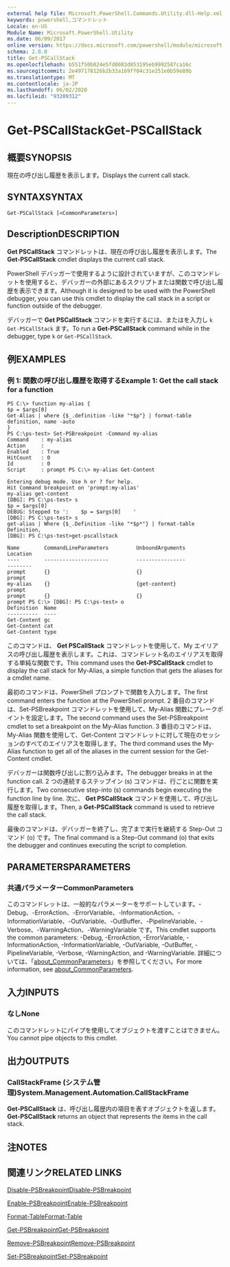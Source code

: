 ```yaml
---
external help file: Microsoft.PowerShell.Commands.Utility.dll-Help.xml
keywords: powershell,コマンドレット
Locale: en-US
Module Name: Microsoft.PowerShell.Utility
ms.date: 06/09/2017
online version: https://docs.microsoft.com/powershell/module/microsoft.powershell.utility/get-pscallstack?view=powershell-7.1&WT.mc_id=ps-gethelp
schema: 2.0.0
title: Get-PSCallStack
ms.openlocfilehash: b551f50b024e5fd8083d853195eb9992587ca16c
ms.sourcegitcommit: 2e497178126b2b33a169ff04c31e251e0b59e89b
ms.translationtype: MT
ms.contentlocale: ja-JP
ms.lasthandoff: 06/02/2020
ms.locfileid: "93209312"
---
```

# <span data-ttu-id="2a479-103">Get-PSCallStack</span><span class="sxs-lookup"><span data-stu-id="2a479-103">Get-PSCallStack</span></span>

## <span data-ttu-id="2a479-104">概要</span><span class="sxs-lookup"><span data-stu-id="2a479-104">SYNOPSIS</span></span>
<span data-ttu-id="2a479-105">現在の呼び出し履歴を表示します。</span><span class="sxs-lookup"><span data-stu-id="2a479-105">Displays the current call stack.</span></span>

## <span data-ttu-id="2a479-106">SYNTAX</span><span class="sxs-lookup"><span data-stu-id="2a479-106">SYNTAX</span></span>

```
Get-PSCallStack [<CommonParameters>]
```

## <span data-ttu-id="2a479-107">Description</span><span class="sxs-lookup"><span data-stu-id="2a479-107">DESCRIPTION</span></span>

<span data-ttu-id="2a479-108">**Get PSCallStack** コマンドレットは、現在の呼び出し履歴を表示します。</span><span class="sxs-lookup"><span data-stu-id="2a479-108">The **Get-PSCallStack** cmdlet displays the current call stack.</span></span>

<span data-ttu-id="2a479-109">PowerShell デバッガーで使用するように設計されていますが、このコマンドレットを使用すると、デバッガーの外部にあるスクリプトまたは関数で呼び出し履歴を表示できます。</span><span class="sxs-lookup"><span data-stu-id="2a479-109">Although it is designed to be used with the PowerShell debugger, you can use this cmdlet to display the call stack in a script or function outside of the debugger.</span></span>

<span data-ttu-id="2a479-110">デバッガーで **Get PSCallStack** コマンドを実行するには、またはを入力し `k` `Get-PSCallStack` ます。</span><span class="sxs-lookup"><span data-stu-id="2a479-110">To run a **Get-PSCallStack** command while in the debugger, type `k` or `Get-PSCallStack`.</span></span>

## <span data-ttu-id="2a479-111">例</span><span class="sxs-lookup"><span data-stu-id="2a479-111">EXAMPLES</span></span>

### <span data-ttu-id="2a479-112">例 1: 関数の呼び出し履歴を取得する</span><span class="sxs-lookup"><span data-stu-id="2a479-112">Example 1: Get the call stack for a function</span></span>

```
PS C:\> function my-alias {
$p = $args[0]
Get-Alias | where {$_.definition -like "*$p"} | format-table definition, name -auto
}
PS C:\ps-test> Set-PSBreakpoint -Command my-alias
Command    : my-alias
Action     :
Enabled    : True
HitCount   : 0
Id         : 0
Script     : prompt PS C:\> my-alias Get-Content

Entering debug mode. Use h or ? for help.
Hit Command breakpoint on 'prompt:my-alias'
my-alias get-content
[DBG]: PS C:\ps-test> s
$p = $args[0]
DEBUG: Stepped to ':    $p = $args[0]    '
[DBG]: PS C:\ps-test> s
get-alias | Where {$_.Definition -like "*$p*"} | format-table Definition,
[DBG]: PS C:\ps-test>get-pscallstack

Name        CommandLineParameters         UnboundArguments              Location
----        ---------------------         ----------------              --------
prompt      {}                            {}                            prompt
my-alias    {}                            {get-content}                 prompt
prompt      {}                            {}                            prompt PS C:\> [DBG]: PS C:\ps-test> o
Definition  Name
----------  ----
Get-Content gc
Get-Content cat
Get-Content type
```

<span data-ttu-id="2a479-113">このコマンドは、 **Get PSCallStack** コマンドレットを使用して、My エイリアスの呼び出し履歴を表示します。これは、コマンドレット名のエイリアスを取得する単純な関数です。</span><span class="sxs-lookup"><span data-stu-id="2a479-113">This command uses the **Get-PSCallStack** cmdlet to display the call stack for My-Alias, a simple function that gets the aliases for a cmdlet name.</span></span>

<span data-ttu-id="2a479-114">最初のコマンドは、PowerShell プロンプトで関数を入力します。</span><span class="sxs-lookup"><span data-stu-id="2a479-114">The first command enters the function at the PowerShell prompt.</span></span>
<span data-ttu-id="2a479-115">2 番目のコマンドは、Set-PSBreakpoint コマンドレットを使用して、My-Alias 関数にブレークポイントを設定します。</span><span class="sxs-lookup"><span data-stu-id="2a479-115">The second command uses the Set-PSBreakpoint cmdlet to set a breakpoint on the My-Alias function.</span></span>
<span data-ttu-id="2a479-116">3 番目のコマンドは、My-Alias 関数を使用して、Get-Content コマンドレットに対して現在のセッションのすべてのエイリアスを取得します。</span><span class="sxs-lookup"><span data-stu-id="2a479-116">The third command uses the My-Alias function to get all of the aliases in the current session for the Get-Content cmdlet.</span></span>

<span data-ttu-id="2a479-117">デバッガーは関数呼び出しに割り込みます。</span><span class="sxs-lookup"><span data-stu-id="2a479-117">The debugger breaks in at the function call.</span></span>
<span data-ttu-id="2a479-118">2 つの連続するステップイン (s) コマンドは、行ごとに関数を実行します。</span><span class="sxs-lookup"><span data-stu-id="2a479-118">Two consecutive step-into (s) commands begin executing the function line by line.</span></span>
<span data-ttu-id="2a479-119">次に、 **Get PSCallStack** コマンドを使用して、呼び出し履歴を取得します。</span><span class="sxs-lookup"><span data-stu-id="2a479-119">Then, a **Get-PSCallStack** command is used to retrieve the call stack.</span></span>

<span data-ttu-id="2a479-120">最後のコマンドは、デバッガーを終了し、完了まで実行を継続する Step-Out コマンド (o) です。</span><span class="sxs-lookup"><span data-stu-id="2a479-120">The final command is a Step-Out command (o) that exits the debugger and continues executing the script to completion.</span></span>

## <span data-ttu-id="2a479-121">PARAMETERS</span><span class="sxs-lookup"><span data-stu-id="2a479-121">PARAMETERS</span></span>

### <span data-ttu-id="2a479-122">共通パラメーター</span><span class="sxs-lookup"><span data-stu-id="2a479-122">CommonParameters</span></span>

<span data-ttu-id="2a479-123">このコマンドレットは、一般的なパラメーターをサポートしています。-Debug、-ErrorAction、-ErrorVariable、-InformationAction、-InformationVariable、-OutVariable、-OutBuffer、-PipelineVariable、-Verbose、-WarningAction、-WarningVariable です。</span><span class="sxs-lookup"><span data-stu-id="2a479-123">This cmdlet supports the common parameters: -Debug, -ErrorAction, -ErrorVariable, -InformationAction, -InformationVariable, -OutVariable, -OutBuffer, -PipelineVariable, -Verbose, -WarningAction, and -WarningVariable.</span></span> <span data-ttu-id="2a479-124">詳細については、「[about_CommonParameters](https://go.microsoft.com/fwlink/?LinkID=113216)」を参照してください。</span><span class="sxs-lookup"><span data-stu-id="2a479-124">For more information, see [about_CommonParameters](https://go.microsoft.com/fwlink/?LinkID=113216).</span></span>

## <span data-ttu-id="2a479-125">入力</span><span class="sxs-lookup"><span data-stu-id="2a479-125">INPUTS</span></span>

### <span data-ttu-id="2a479-126">なし</span><span class="sxs-lookup"><span data-stu-id="2a479-126">None</span></span>

<span data-ttu-id="2a479-127">このコマンドレットにパイプを使用してオブジェクトを渡すことはできません。</span><span class="sxs-lookup"><span data-stu-id="2a479-127">You cannot pipe objects to this cmdlet.</span></span>

## <span data-ttu-id="2a479-128">出力</span><span class="sxs-lookup"><span data-stu-id="2a479-128">OUTPUTS</span></span>

### <span data-ttu-id="2a479-129">CallStackFrame (システム管理)</span><span class="sxs-lookup"><span data-stu-id="2a479-129">System.Management.Automation.CallStackFrame</span></span>

<span data-ttu-id="2a479-130">**Get-PSCallStack** は、呼び出し履歴内の項目を表すオブジェクトを返します。</span><span class="sxs-lookup"><span data-stu-id="2a479-130">**Get-PSCallStack** returns an object that represents the items in the call stack.</span></span>

## <span data-ttu-id="2a479-131">注</span><span class="sxs-lookup"><span data-stu-id="2a479-131">NOTES</span></span>

## <span data-ttu-id="2a479-132">関連リンク</span><span class="sxs-lookup"><span data-stu-id="2a479-132">RELATED LINKS</span></span>

[<span data-ttu-id="2a479-133">Disable-PSBreakpoint</span><span class="sxs-lookup"><span data-stu-id="2a479-133">Disable-PSBreakpoint</span></span>](Disable-PSBreakpoint.md)

[<span data-ttu-id="2a479-134">Enable-PSBreakpoint</span><span class="sxs-lookup"><span data-stu-id="2a479-134">Enable-PSBreakpoint</span></span>](Enable-PSBreakpoint.md)

[<span data-ttu-id="2a479-135">Format-Table</span><span class="sxs-lookup"><span data-stu-id="2a479-135">Format-Table</span></span>](Format-Table.md)

[<span data-ttu-id="2a479-136">Get-PSBreakpoint</span><span class="sxs-lookup"><span data-stu-id="2a479-136">Get-PSBreakpoint</span></span>](Get-PSBreakpoint.md)

[<span data-ttu-id="2a479-137">Remove-PSBreakpoint</span><span class="sxs-lookup"><span data-stu-id="2a479-137">Remove-PSBreakpoint</span></span>](Remove-PSBreakpoint.md)

[<span data-ttu-id="2a479-138">Set-PSBreakpoint</span><span class="sxs-lookup"><span data-stu-id="2a479-138">Set-PSBreakpoint</span></span>](Set-PSBreakpoint.md)

